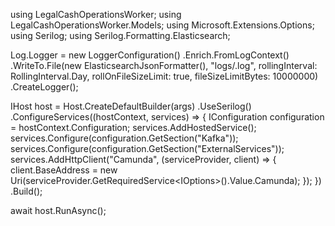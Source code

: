 using LegalCashOperationsWorker;
using LegalCashOperationsWorker.Models;
using Microsoft.Extensions.Options;
using Serilog;
using Serilog.Formatting.Elasticsearch;

Log.Logger = new LoggerConfiguration()
    .Enrich.FromLogContext()
    .WriteTo.File(new ElasticsearchJsonFormatter(), "logs/.log",
    rollingInterval: RollingInterval.Day,
    rollOnFileSizeLimit: true,
    fileSizeLimitBytes: 10000000)
.CreateLogger();

IHost host = Host.CreateDefaultBuilder(args)
    .UseSerilog()
    .ConfigureServices((hostContext, services) =>
    {
        IConfiguration configuration = hostContext.Configuration;
        services.AddHostedService<Worker>();
        services.Configure<KafkaSettings>(configuration.GetSection("Kafka"));
        services.Configure<ExternalServices>(configuration.GetSection("ExternalServices"));
        services.AddHttpClient("Camunda", (serviceProvider, client) =>
        {
            client.BaseAddress = new Uri(serviceProvider.GetRequiredService<IOptions<ExternalServices>>().Value.Camunda);
        });
    })
    .Build();

await host.RunAsync();
